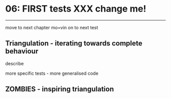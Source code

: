 # 06: FIRST tests XXX change me!

---

move to next chapter mo=vin on to next test

## Triangulation - iterating towards complete behaviour

describe

more specific tests - more generalised code

## ZOMBIES - inspiring triangulation
